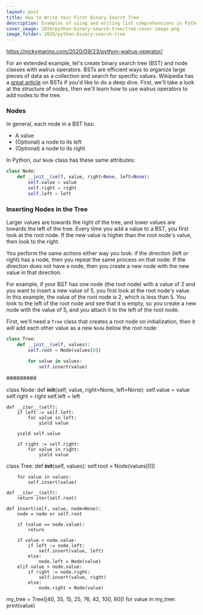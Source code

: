```yaml
---
layout: post
title: How to Write Your First Binary Search Tree
description: Examples of using and writing list comprehensions in Python
cover_image: 2020/python-binary-search-tree/tree-cover-image.png
image_folder: 2020/python-binary-search-tree
---
```


https://nickymarino.com/2020/09/23/python-walrus-operator/

For an extended example, let's create binary search tree (BST) and node classes with walrus operators. BSTs are efficient ways to organize large pieces of data as a collection and search for specific values. Wikipedia has a [great article](https://en.wikipedia.org/wiki/Binary_search_tree) on BSTs if you'd like to do a deep dive. First, we'll take a look at the structure of nodes, then we'll learn how to use walrus operators to add nodes to the tree.

### Nodes

In general, each node in a BST has:

- A value
- (Optional) a node to its left
- (Optional) a node to its right

In Python, our `Node` class has these same attributes:

```python
class Node:
    def __init__(self, value, right=None, left=None):
        self.value = value
        self.right = right
        self.left = left
```

### Inserting Nodes in the Tree

Larger values are towards the right of the tree, and lower values are towards the left of the tree. Every time you add a value to a BST, you first look at the root node. If the new value is higher than the root node's value, then look to the right.

You perform the same actions either way you look: if the direction (left or right) has a node, then you repeat the same process on that node. If the direction does not have a node, then you create a new node with the new value in that direction.

For example, if your BST has one node (the root node) with a value of 2 and you want to insert a new value of 5, you first look at the root node's value. In this example, the value of the root node is 2, which is less than 5. You look to the left of the root node and see that it is empty, so you create a new node with the value of 5, and you attach it to the left of the root node.

First, we'll need a `Tree` class that creates a root node on initialization, then it will add each other value as a new `Node` below the root node:

```python
class Tree:
    def __init__(self, values):
        self.root = Node(values[0])

        for value in values:
            self.insert(value)
```

#########

class Node:
    def __init__(self, value, right=None, left=None):
        self.value = value
        self.right = right
        self.left = left

    def __iter__(self):
        if left := self.left:
            for value in left:
                yield value

        yield self.value

        if right := self.right:
            for value in right:
                yield value

class Tree:
    def __init__(self, values):
        self.root = Node(values[0])

        for value in values:
            self.insert(value)

    def __iter__(self):
        return iter(self.root)

    def insert(self, value, node=None):
        node = node or self.root

        if (value == node.value):
            return

        if value < node.value:
            if left := node.left:
                self.insert(value, left)
            else:
                node.left = Node(value)
        elif value > node.value:
            if right := node.right:
                self.insert(value, right)
            else:
                node.right = Node(value)

my_tree = Tree([40, 35, 15, 25, 76, 42, 100, 80])
for value in my_tree:
    print(value)
